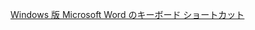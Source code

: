 [Windows 版 Microsoft Word のキーボード ショートカット](https://support.office.com/ja-jp/article/Windows-%E7%89%88-Microsoft-Word-%E3%81%AE%E3%82%AD%E3%83%BC%E3%83%9C%E3%83%BC%E3%83%89-%E3%82%B7%E3%83%A7%E3%83%BC%E3%83%88%E3%82%AB%E3%83%83%E3%83%88-95ef89dd-7142-4b50-afb2-f762f663ceb2)<br/>
